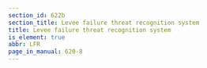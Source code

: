 ```yaml
---
section_id: 622b
section_title: Levee failure threat recognition system
title: Levee failure threat recognition system
is_element: true
abbr: LFR
page_in_manual: 620-8
---
```

